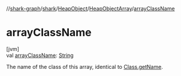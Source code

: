 //[shark-graph](../../../../index.md)/[shark](../../index.md)/[HeapObject](../index.md)/[HeapObjectArray](index.md)/[arrayClassName](array-class-name.md)

# arrayClassName

[jvm]\
val [arrayClassName](array-class-name.md): [String](https://kotlinlang.org/api/latest/jvm/stdlib/kotlin/-string/index.html)

The name of the class of this array, identical to [Class.getName](https://docs.oracle.com/javase/8/docs/api/java/lang/Class.html#getName--).
